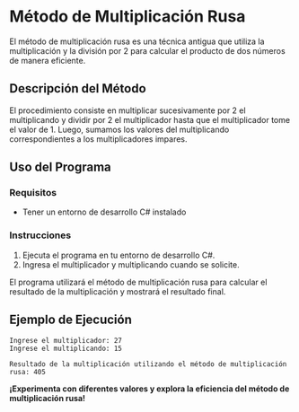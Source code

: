 # Método de Multiplicación Rusa

El método de multiplicación rusa es una técnica antigua que utiliza la multiplicación y la división por 2 para calcular el producto de dos números de manera eficiente.

## Descripción del Método

El procedimiento consiste en multiplicar sucesivamente por 2 el multiplicando y dividir por 2 el multiplicador hasta que el multiplicador tome el valor de 1. Luego, sumamos los valores del multiplicando correspondientes a los multiplicadores impares.

## Uso del Programa

### Requisitos

- Tener un entorno de desarrollo C# instalado

### Instrucciones

1. Ejecuta el programa en tu entorno de desarrollo C#.
2. Ingresa el multiplicador y multiplicando cuando se solicite.

El programa utilizará el método de multiplicación rusa para calcular el resultado de la multiplicación y mostrará el resultado final.

## Ejemplo de Ejecución

```
Ingrese el multiplicador: 27
Ingrese el multiplicando: 15

Resultado de la multiplicación utilizando el método de multiplicación rusa: 405
```

**¡Experimenta con diferentes valores y explora la eficiencia del método de multiplicación rusa!**